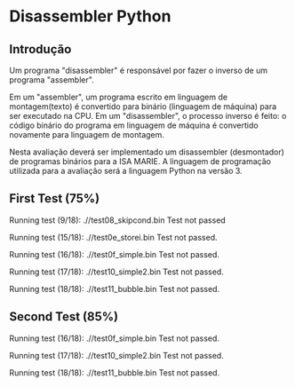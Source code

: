# Disassembler Python
## Introdução
Um programa "disassembler" é responsável por fazer o inverso de um programa "assembler".

Em um "assembler", um programa escrito em linguagem de montagem(texto) é convertido para binário (linguagem de máquina) para ser executado na CPU. Em um "disassembler", o processo inverso é feito: o código binário do programa em linguagem de máquina é convertido novamente para linguagem de montagem.

Nesta avaliação deverá ser implementado um disassembler (desmontador) de programas binários para a ISA MARIE. A linguagem de programação utilizada para a avaliação será a linguagem Python na versão 3.

## First Test (75%) 
Running test (9/18): .//test08_skipcond.bin
Test not passed

Running test (15/18): .//test0e_storei.bin
Test not passed.

Running test (16/18): .//test0f_simple.bin
Test not passed.

Running test (17/18): .//test10_simple2.bin
Test not passed.

Running test (18/18): .//test11_bubble.bin
Test not passed.

## Second Test (85%)
Running test (16/18): .//test0f_simple.bin
Test not passed.

Running test (17/18): .//test10_simple2.bin
Test not passed.

Running test (18/18): .//test11_bubble.bin
Test not passed.